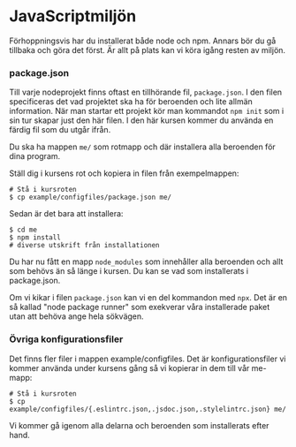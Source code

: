 # JavaScriptmiljön

Förhoppningsvis har du installerat både node och npm. Annars bör du gå tillbaka och göra det först. Är allt på plats kan vi köra igång resten av miljön.



### package.json

Till varje nodeprojekt finns oftast en tillhörande fil, `package.json`. I den filen specificeras det vad projektet ska ha för beroenden och lite allmän information. När man startar ett projekt kör man kommandot `npm init` som i sin tur skapar just den här filen. I den här kursen kommer du använda en färdig fil som du utgår ifrån.

Du ska ha mappen `me/` som rotmapp och där installera alla beroenden för dina program.

Ställ dig i kursens rot och kopiera in filen från exempelmappen:

```console
# Stå i kursroten
$ cp example/configfiles/package.json me/
```

Sedan är det bara att installera:

```console
$ cd me
$ npm install
# diverse utskrift från installationen
```

Du har nu fått en mapp `node_modules` som innehåller alla beroenden och allt som behövs än så länge i kursen. Du kan se vad som installerats i package.json.

Om vi kikar i filen `package.json` kan vi en del kommandon med `npx`. Det är en så kallad "node package runner" som exekverar våra installerade paket utan att behöva ange hela sökvägen.



### Övriga konfigurationsfiler

Det finns fler filer i mappen example/configfiles. Det är konfigurationsfiler vi kommer använda under kursens gång så vi kopierar in dem till vår me-mapp:

```console
# Stå i kursroten
$ cp example/configfiles/{.eslintrc.json,.jsdoc.json,.stylelintrc.json} me/
```

Vi kommer gå igenom alla delarna och beroenden som installerats efter hand.
